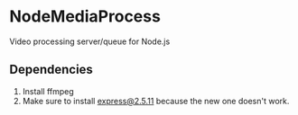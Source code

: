 NodeMediaProcess
================

Video processing server/queue for Node.js

Dependencies
------------

1. Install ffmpeg
2. Make sure to install express@2.5.11 because the new one doesn't work.